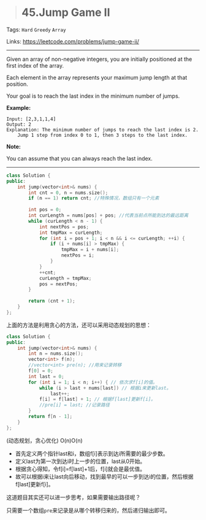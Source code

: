 > # 45.Jump Game II

Tags: `Hard` `Greedy` `Array`

Links: <https://leetcode.com/problems/jump-game-ii/>

----

Given an array of non-negative integers, you are initially positioned at the first index of the array.

Each element in the array represents your maximum jump length at that position.

Your goal is to reach the last index in the minimum number of jumps.

**Example:**

```
Input: [2,3,1,1,4]
Output: 2
Explanation: The minimum number of jumps to reach the last index is 2.
    Jump 1 step from index 0 to 1, then 3 steps to the last index.
```

**Note:**

You can assume that you can always reach the last index.

----

```c++
class Solution {
public:
    int jump(vector<int>& nums) {
        int cnt = 0, n = nums.size();
        if (n == 1) return cnt; //特殊情况，数组只有一个元素
        
        int pos = 0;
        int curLength = nums[pos] + pos; //代表当前点所能到达的最远距离
        while (curLength < n - 1) {
            int nextPos = pos;
            int tmpMax = curLength;
            for (int i = pos + 1; i < n && i <= curLength; ++i) {
                if (i + nums[i] > tmpMax) {
                    tmpMax = i + nums[i];
                    nextPos = i;
                }
            }
            ++cnt;
            curLength = tmpMax;
            pos = nextPos;
        }
        
        return (cnt + 1);
    }
};
```

上面的方法是利用贪心的方法，还可以采用动态规划的思想：

```c++
class Solution {
public:
    int jump(vector<int>& nums) {
        int n = nums.size();
        vector<int> f(n);
        //vector<int> pre(n); //用来记录转移
        f[0] = 0;
        int last = 0;
        for (int i = 1; i < n; i++) { // 依次求f[i]的值。
            while (i > last + nums[last]) // 根据i来更新last。
                last++;
            f[i] = f[last] + 1; // 根据f[last]更新f[i]。
            //pre[i] = last; //记录路径
        }
        return f[n - 1];
    }
};
```

(动态规划，贪心优化) O(n)O(n)

* 首先定义两个指针last和i，数组f[i]表示到达i所需要的最少步数。
* 定义last为第一次到达i时上一步的位置，last从0开始。
* 根据贪心得知，令f[i]=f[last]+1后，f[i]就会是最优值。
* 故可以根据i来让last向后移动，找到最早的可以一步到达i的位置，然后根据f[last]更新f[i]。


这道题目其实还可以进一步思考，如果需要输出路径呢？

只需要一个数组`pre`来记录是从哪个转移归来的，然后递归输出即可。